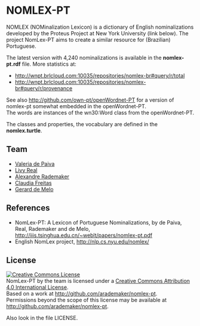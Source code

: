 
# NOMLEX-PT

NOMLEX (NOMinalization Lexicon) is a dictionary of English
nominalizations developed by the Proteus Project at New York
University (link below). The  project NomLex-PT aims to create a similar resource
for (Brazilian) Portuguese.

The latest version with 4,240 nominalizations is available in the
**nomlex-pt.rdf** file. More statistics at:

- http://wnpt.brlcloud.com:10035/repositories/nomlex-br#query/r/total
- http://wnpt.brlcloud.com:10035/repositories/nomlex-br#query/r/provenance

See also http://github.com/own-pt/openWordnet-PT for a
version of nomlex-pt somewhat embedded in the openWordnet-PT.  
The words are instances of the wn30:Word class from the openWordnet-PT.

The classes and properties, the vocabulary are defined in the
**nomlex.turtle**.

## Team

- [Valeria de Paiva](http://www.valeriadepaiva.org)
- [Livy Real](http://livyreal.com)
- [Alexandre Rademaker](http://arademaker.github.io)
- [Claudia Freitas](http://www.letras.puc-rio.br/pag_profs/professores_mariaclaudiafreitas.php)
- [Gerard de Melo](http://demelo.org)

## References

- NomLex-PT: A Lexicon of Portuguese Nominalizations, by de Paiva, Real, Rademaker and de Melo, http://iiis.tsinghua.edu.cn/~weblt/papers/nomlex-pt.pdf
- English NomLex project, http://nlp.cs.nyu.edu/nomlex/

## License

<p><a rel="license" href="http://creativecommons.org/licenses/by/4.0/"><img alt="Creative Commons License" style="border-width:0" src="http://i.creativecommons.org/l/by/4.0/88x31.png" /></a><br /><span xmlns:dct="http://purl.org/dc/terms/" href="http://purl.org/dc/dcmitype/Dataset" property="dct:title" rel="dct:type">NomLex-PT</span> by the team is licensed under a <a rel="license" href="http://creativecommons.org/licenses/by/4.0/">Creative Commons Attribution 4.0 International License</a>.<br />Based on a work at <a xmlns:dct="http://purl.org/dc/terms/" href="http://github.com/arademaker/nomlex-pt" rel="dct:source">http://github.com/arademaker/nomlex-pt</a>.<br />Permissions beyond the scope of this license may be available at <a xmlns:cc="http://creativecommons.org/ns#" href="http://github.com/arademaker/nomlex-pt" rel="cc:morePermissions">http://github.com/arademaker/nomlex-pt</a>.</p>

Also look in the file LICENSE.

